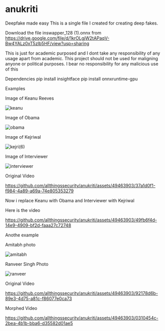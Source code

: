 # anukriti
Deepfake  made easy 
This is a single file I created for creating deep fakes.

Download the file inswapper_128 (1).onnx from https://drive.google.com/file/d/1krOLgjW2tAPaqV-Bw4YALz0xT5zlb5HF/view?usp=sharing 


This is just for academic purposed and I dont take any responsibility of any usage apart from academic. This project should not be used for maligning anyone or political purposes.
I bear no responsibility for any malicious use of this

Dependencies
pip install insightface
pip install onnxruntime-gpu

Examples

Image of Keanu Reeves

![keanu](https://github.com/allthingssecurity/anukriti/assets/49463903/e7569587-e682-4eda-9a8c-c11ac79992d9)

Image of Obama

![obama](https://github.com/allthingssecurity/anukriti/assets/49463903/b2667317-7f34-4675-999b-6375a9c88d18)

Image of Kejriwal

![kejri(6)](https://github.com/allthingssecurity/anukriti/assets/49463903/6129fa9b-d1c4-43e3-9806-a88eccfcd763)

Image of Interviewer

![interviewer](https://github.com/allthingssecurity/anukriti/assets/49463903/e6f253f0-6aa6-4f60-ab8f-ffb4e06b487f)

Original Video



https://github.com/allthingssecurity/anukriti/assets/49463903/37a1d0f1-f984-4a89-a69a-74e805353279


Now i replace Keanu with Obama and Interviewer with Kejriwal

Here is the video

https://github.com/allthingssecurity/anukriti/assets/49463903/49fb6f4d-14e9-4909-bf2d-faaa27c72748


Anothe example

Amitabh photo

![amitabh](https://github.com/allthingssecurity/anukriti/assets/49463903/17b06c9f-af7c-4613-949c-8f3c35e35aee)


Ranveer Singh Photo

![ranveer](https://github.com/allthingssecurity/anukriti/assets/49463903/6ada8734-164c-4da6-a371-9fcc182ef43b)

Original Video

https://github.com/allthingssecurity/anukriti/assets/49463903/92178d6b-89e3-4d75-a81c-f86077e0ca73

Morphed Video


https://github.com/allthingssecurity/anukriti/assets/49463903/0310454c-2bea-4b1b-bba6-d35582d01ae5









